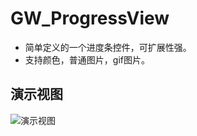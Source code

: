 # GW_ProgressView
  * 简单定义的一个进度条控件，可扩展性强。
  * 支持颜色，普通图片，gif图片。
 
## 演示视图
![演示视图](https://raw.githubusercontent.com/gw-update-free/GW_ProgressView/master/GWProgressView/progressyanshi.gif)
